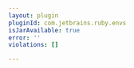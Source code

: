```yaml
---
layout: plugin
pluginId: com.jetbrains.ruby.envs
isJarAvailable: true
error: ''
violations: []

---
```

